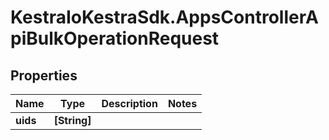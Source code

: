 # KestraIoKestraSdk.AppsControllerApiBulkOperationRequest

## Properties

Name | Type | Description | Notes
------------ | ------------- | ------------- | -------------
**uids** | **[String]** |  | 


